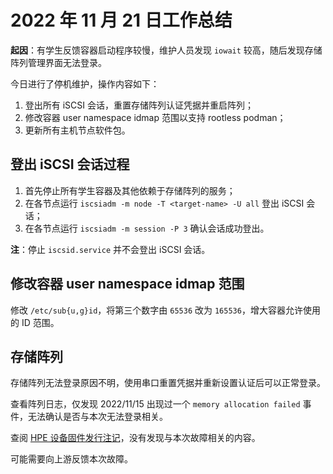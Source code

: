 # 2022 年 11 月 21 日工作总结

**起因**：有学生反馈容器启动程序较慢，维护人员发现 `iowait` 较高，随后发现存储阵列管理界面无法登录。

今日进行了停机维护，操作内容如下：

1. 登出所有 iSCSI 会话，重置存储阵列认证凭据并重启阵列；
2. 修改容器 user namespace idmap 范围以支持 rootless podman；
3. 更新所有主机节点软件包。

## 登出 iSCSI 会话过程

1. 首先停止所有学生容器及其他依赖于存储阵列的服务；
2. 在各节点运行 `iscsiadm -m node -T <target-name> -U all` 登出 iSCSI 会话；
3. 在各节点运行 `iscsiadm -m session -P 3` 确认会话成功登出。

**注**：停止 `iscsid.service` 并不会登出 iSCSI 会话。

## 修改容器 user namespace idmap 范围

修改 `/etc/sub{u,g}id`，将第三个数字由 `65536` 改为 `165536`，增大容器允许使用的 ID 范围。

## 存储阵列

存储阵列无法登录原因不明，使用串口重置凭据并重新设置认证后可以正常登录。

查看阵列日志，仅发现 2022/11/15 出现过一个 `memory allocation failed` 事件，无法确认是否与本次无法登录相关。

查阅 [HPE 设备固件发行注记](https://support.hpe.com/hpesc/public/docDisplay?docLocale=en_US&docId=sd00002146en_us)，没有发现与本次故障相关的内容。

可能需要向上游反馈本次故障。



